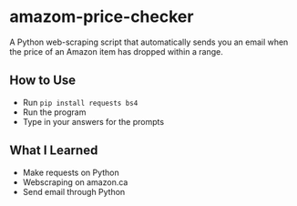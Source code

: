 # amazom-price-checker
A Python web-scraping script that automatically sends you an email when the price of an Amazon item has dropped within a range.

## How to Use
* Run `pip install requests bs4`
* Run the program
* Type in your answers for the prompts

## What I Learned
* Make requests on Python
* Webscraping on amazon.ca
* Send email through Python
